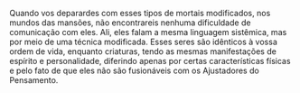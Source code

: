 ﻿Quando vos deparardes com esses tipos de mortais modificados, nos mundos das mansões, não encontrareis nenhuma dificuldade de comunicação com eles. Ali, eles falam a mesma linguagem sistêmica, mas por meio de uma técnica modificada. Esses seres são idênticos à vossa ordem de vida, enquanto criaturas, tendo as mesmas manifestações de espírito e personalidade, diferindo apenas por certas características físicas e pelo fato de que eles não são fusionáveis com os Ajustadores do Pensamento.